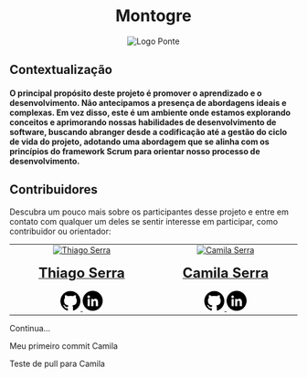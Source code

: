 <div align="center">
  <h1>Montogre</h1>
  <img src="https://github.com/serra94/etl_mongo2postgre/assets/86005414/4e525a87-030c-4022-8aa0-86af212dee75" alt="Logo Ponte">
</div>

<div align="left">
  <h2>Contextualização</h2>
  <h4>
    O principal propósito deste projeto é promover o aprendizado e o desenvolvimento. Não antecipamos a presença de abordagens ideais e complexas. Em vez disso, este é um ambiente onde estamos explorando conceitos e aprimorando nossas habilidades de desenvolvimento de software, buscando abranger desde a codificação até a gestão do ciclo de vida do projeto, adotando uma abordagem que se alinha com os princípios do framework Scrum para orientar nosso processo de desenvolvimento.
  </h4>
</div>

## Contribuidores

Descubra um pouco mais sobre os participantes desse projeto e entre em contato com qualquer um deles se sentir interesse em participar, como contribuidor ou orientador:

<!-- ALL-CONTRIBUTORS-LIST:START - Do not remove or modify this section -->
<!-- prettier-ignore-start -->
<!-- markdownlint-disable -->
<table border="0" align="center">
  <tbody>
    <tr>
      <td align="center" valign="top" width="14.28%">
        <a href="https://github.com/serra94">
          <img src="https://avatars.githubusercontent.com/u/86005414?v=4" width="200px;" alt="Thiago Serra"/>
        <br />
        <br />
          <span style="font-size: 24px;">
              <b>Thiago Serra</b>
          </span>
        </a>
        <br />
        <br />
        <a href="https://github.com/serra94">
          <img src="/readme/logotipo-do-github.png" width="35px;" alt="Link Github"/>
        </a> 
        <a href="https://www.linkedin.com/in/thiago-serra-20a2071b0/">
          <img src="/readme/linkedin.png" width="35px;" alt="Link Linkdein"/>
        </a> 
        <br />
      </td>
      <td align="center" valign="top" width="14.28%">
        <a href="https://github.com/camilacsserra">
          <img src="https://avatars.githubusercontent.com/u/100870887?v=4" width="200px;" alt="Camila Serra"/>
        <br />
        <br />
          <span style="font-size: 24px;">
              <b>Camila Serra</b>
          </span>
        </a>
        <br />
        <br />
        <a href="https://github.com/camilacsserra">
          <img src="/readme/logotipo-do-github.png" width="35px;" alt="Link Github"/>
        </a> 
        <a href="https://www.linkedin.com/in/camilacsserra/">
          <img src="/readme/linkedin.png" width="35px;" alt="Link Linkdein"/>
        </a> 
        <br />
      </td>
      
</table>

<!-- markdownlint-restore -->
<!-- prettier-ignore-end -->

<!-- ALL-CONTRIBUTORS-LIST:END -->

Continua...


Meu primeiro commit Camila

Teste de pull para Camila